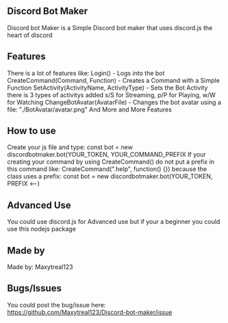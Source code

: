 ## Discord Bot Maker
Discord bot Maker is a Simple Discord bot maker that uses discord.js the heart of discord

## Features
There is a lot of features like:
    Login() - Logs into the bot
    CreateCommand(Command, Function) - Creates a Command with a Simple Function
    SetActivity(ActivityName, ActivityType) - Sets the Bot Activity there is 3 types of activitys added s/S for Streaming, p/P for Playing, w/W for Watching
    ChangeBotAvatar(AvatarFile) - Changes the bot avatar using a file: "./BotAvatar/avatar.png"
    And More and More Features

## How to use
Create your js file and type: const bot = new discordbotmaker.bot(YOUR_TOKEN, YOUR_COMMAND_PREFIX
If your creating your command by using CreateCommand() do not put a prefix in this command like: CreateCommand(".help", function() {}) because the class uses a prefix: const bot = new discordbotmaker.bot(YOUR_TOKEN, PREFIX <--)

## Advanced Use
You could use discord.js for Advanced use but if your a beginner you could use this nodejs package

## Made by
Made by: Maxytreal123

## Bugs/Issues
You could post the bug/issue here: https://github.com/Maxytreal123/Discord-bot-maker/issue